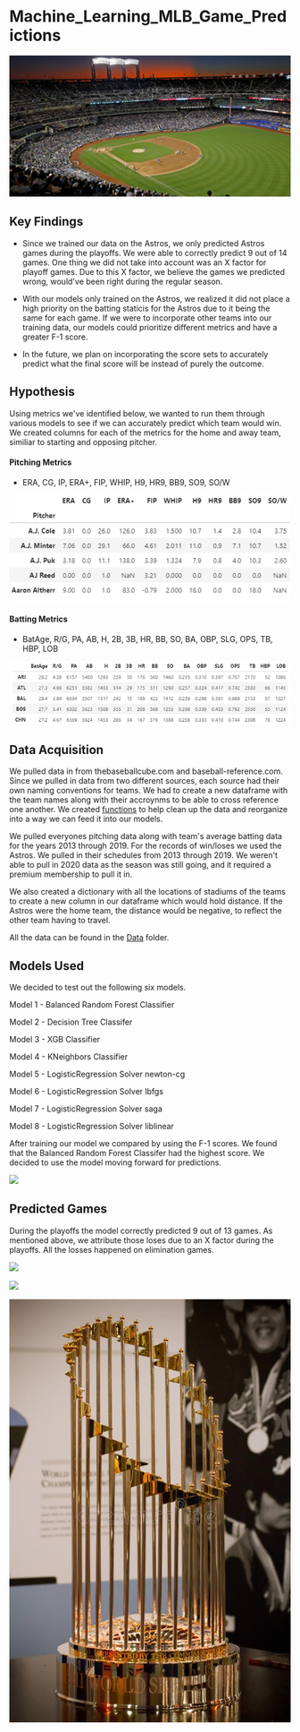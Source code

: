 # Machine_Learning_MLB_Game_Predictions

![](Pictures/baseball_stadium.jpg)

## Key Findings

- Since we trained our data on the Astros, we only predicted Astros games during the playoffs. We were able to correctly predict 9 out of 14 games. One thing we did not take into account was an X factor for playoff games. Due to this X factor, we believe the games we predicted wrong, would've been right during the regular season. 

- With our models only trained on the Astros, we realized it did not place a high priority on the batting staticis for the Astros due to it being the same for each game. If we were to incorporate other teams into our training data, our models could prioritize different metrics and have a greater F-1 score.

- In the future, we plan on incorporating the score sets to accurately predict what the final score will be instead of purely the outcome. 

## Hypothesis 

Using metrics we've identified below, we wanted to run them through various models to see if we can accurately predict which team would win. We created columns for each of the metrics for the home and away team, similiar to starting and opposing pitcher.

#### Pitching Metrics

- ERA, CG, IP, ERA+, FIP, WHIP, H9, HR9, BB9, SO9, SO/W

![](Pictures/pitching_df.png)

#### Batting Metrics

- BatAge, R/G, PA, AB, H, 2B, 3B, HR, BB, SO, BA, OBP, SLG, OPS, TB, HBP, LOB

![](Pictures/batting_df.png)

## Data Acquisition

We pulled data in from thebaseballcube.com and baseball-reference.com. Since we pulled in data from two different sources, each source had their own naming conventions for teams. We had to create a new dataframe with the team names along with their accroynms to be able to cross reference one another. We created [functions](Code/functions.py) to help clean up the data and reorganize into a way we can feed it into our models.

We pulled everyones pitching data along with team's average batting data for the years 2013 through 2019. For the records of win/loses we used the Astros. We pulled in their schedules from 2013 through 2019. We weren't able to pull in 2020 data as the season was still going, and it required a premium membership to pull it in. 

We also created a dictionary with all the locations of stadiums of the teams to create a new column in our dataframe which would hold distance. If the Astros were the home team, the distance would be negative, to reflect the other team having to travel. 

All the data can be found in the [Data](Data) folder.

## Models Used

We decided to test out the following six models. 

Model 1 - Balanced Random Forest Classifier 

Model 2 - Decision Tree Classifer

Model 3 - XGB Classifier

Model 4 - KNeighbors Classifier

Model 5 - LogisticRegression Solver newton-cg

Model 6 - LogisticRegression Solver lbfgs

Model 7 - LogisticRegression Solver saga

Model 8 - LogisticRegression Solver liblinear

After training our model we compared by using the F-1 scores. We found that the Balanced Random Forest Classifer had the highest score. We decided to use the model moving forward for predictions.

![](Pictures/f1_scores.jpg)


## Predicted Games

During the playoffs the model correctly predicted 9 out of 13 games. As mentioned above, we attribute those loses due to an X factor during the playoffs. All the losses happened on elimination games. 

![](Pictures/Astros_Prediction.jpg)

![](Pictures/Astros_prediction_2.jpg)

![](Pictures/trophy.jpg)
